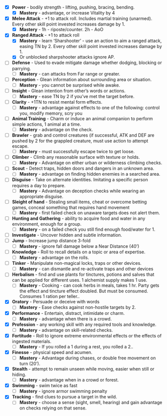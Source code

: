 
- [x] **Power** - bodily strength - lifting, pushing, bracing, bending.
	- [x] **Mastery** - advantage, or increase Vitality by 4
- [x] **Melee Attack** - +1 to attack roll. Includes martial training (unarmed). Every other skill point invested increases damage by 1.
	- [x] **Mastery** - 1h - riposte/counter. 2h - AoO 
- [x] **Ranged Attack** - +1 to attack roll 
	- [x] **Mastery** - learn ‘Sharshooter’ -  use an action to aim a ranged attack, easing TN by 2.  Every other skill point invested increases damage by 1. 
	- [x] Or unblocked sharpshooter attacks ignore AP.
- [ ] **Defense** - Used to evade mitigate damage whether dodging, blocking or parrying.
	- [ ] **Mastery** - can attacks from Far range or greater.
- [ ] **Perception** - Glean information about surrounding area or situation.
	- [ ] **Mastery** - you cannot be surprised while awake.
- [ ] **Insight** - Glean intention from other’s words or actions.
	- [ ] **Mastery** - ease TN by 2 if you’ve met the target before.
- [ ] **Clarity** - +1TN to resist mental form effects.
	- [ ] **Mastery** - advantage against effects to one of the following: control you, modify memory, scry you
- [ ] **Animal Training** - Charm or induce an animal companion to perform simple actions, 1 animal at a time.
	- [ ] **Mastery** - advantage on the check.
- [ ] **Brawler** - grab and control creatures (if successful, ATK and DEF are pushed by 2 for the grappled creature, must use action to attempt escape.
	- [ ] **Mastery** - must successfully escape twice to get loose.
- [ ] **Climber** - Climb any reasonable surface with texture or holds.
	- [ ] **Mastery** - Advantage on either urban or wilderness climbing checks.
- [ ] **Scout** - Detect traps, hidden doors and dangers in an unknown area.
	- [ ] **Mastery** - advantage on finding hidden enemies in a searched area.
- [ ] **Disguise** - Take on alternate identities. Imitating a specific person requires a day to prepare.
	- [ ] **Mastery** - Advantage on deception checks while wearing an appropriate disguise.
- [ ] **Sleight of hand** - Stealing small items, cheat or overcome betting games, conceal something that requires hand movement
	- [ ] **Mastery** - first failed check on unaware targets does not alert them.
- [ ] **Hunting and Gathering** - ability to acquire food and water in any environment, enough for a group.
	- [ ] **Mastery** - on a failed check you still find enough food/water for 1.
- [ ] **Investigate** - Uncover hidden and subtle information.
- [ ] **Jump** - Increase jump distance 3-fold
	- [ ] **Mastery** - ignore fall damage below a Near Distance (40’)
- [ ] **Knowledge** - Roll to recall details on a topic or area of expertise.
	- [ ] **Mastery** - advantage on the rolls.
- [ ] **Tinker** - Manipulate non-magical locks, traps or other devices.
	- [ ] **Mastery** - can dismantle and re-activate traps and other devices
- [ ] **Herbalism** - find and use plants for tinctures, potions and salves that can be applied for different uses. 1 alchemist supply makes 1 use.
	- [ ] **Mastery** - Cooking - can cook herbs in meals, takes 1 hr. Party gets the effect and tincture effect doubled. But must be consumed. Consumes 1 ration per teller.. 
- [x] **Oratory** - Persuade or deceive with words
	- [ ] **Mastery** - Ease checks against non-hostile targets by 2.
- [x] **Performance** - Entertain, distract, intimidate or charm.
	- [ ] **Mastery** - advantage when there is a crowd.
- [x] **Profession** - any working skill with any required tools and knowledge.
	- [ ] **Mastery** - advantage on skill-related checks.
- [x] **Fortitude** - Roll to ignore extreme environmental effects or the effects of ingested materials.
	- [ ] **Mastery** - If you rolled a 1 during a rest, you rolled a 2..
- [x] **Finesse** - physical speed and acumen. 
	- [ ] **Mastery** - Advantage during chases, or double free movement on turn (20’).
- [x] **Stealth** - attempt to remain unseen while moving, easier when still or hiding.
	- [ ] **Mastery** - advantage when in a crowd or forest.
- [x] **Swimming** - swim twice as fast
	- [ ] **Mastery** - ignore armor swimming penalty
- [x] **Tracking** - find clues to pursue a target in the wild.
	- [ ] **Mastery** - choose a sense (sight, smell, hearing) and gain advantage on checks relying on that sense.
